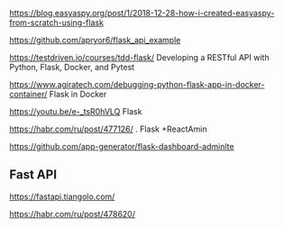 <https://blog.easyaspy.org/post/1/2018-12-28-how-i-created-easyaspy-from-scratch-using-flask>

<https://github.com/apryor6/flask_api_example>

<https://testdriven.io/courses/tdd-flask/>  Developing a RESTful API with Python, Flask, Docker, and Pytest


<https://www.agiratech.com/debugging-python-flask-app-in-docker-container/> Flask in Docker

<https://youtu.be/e-_tsR0hVLQ> Flask

<https://habr.com/ru/post/477126/> . Flask +ReactAmin

<https://github.com/app-generator/flask-dashboard-adminlte>

## Fast API 

<https://fastapi.tiangolo.com/>

<https://habr.com/ru/post/478620/>
